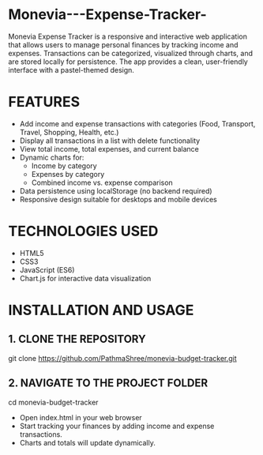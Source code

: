 # Monevia---Expense-Tracker-

Monevia Expense Tracker is a responsive and interactive web application that allows users to manage personal finances by tracking income and expenses. Transactions can be categorized, visualized through charts, and are stored locally for persistence. The app provides a clean, user-friendly interface with a pastel-themed design.

# FEATURES

- Add income and expense transactions with categories (Food, Transport, Travel, Shopping, Health, etc.)
- Display all transactions in a list with delete functionality
- View total income, total expenses, and current balance
- Dynamic charts for:
  - Income by category
  - Expenses by category
  - Combined income vs. expense comparison
- Data persistence using localStorage (no backend required)
- Responsive design suitable for desktops and mobile devices  

# TECHNOLOGIES USED

- HTML5  
- CSS3  
- JavaScript (ES6)  
- Chart.js for interactive data visualization  

# INSTALLATION AND USAGE  

## 1. CLONE THE REPOSITORY  
git clone https://github.com/PathmaShree/monevia-budget-tracker.git  

## 2. NAVIGATE TO THE PROJECT FOLDER  
cd monevia-budget-tracker  

- Open index.html in your web browser  
- Start tracking your finances by adding income and expense transactions.  
- Charts and totals will update dynamically.  






